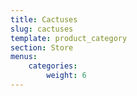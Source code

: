 ```yaml
---
title: Cactuses
slug: cactuses
template: product_category
section: Store
menus:
    categories:
        weight: 6
---
```

